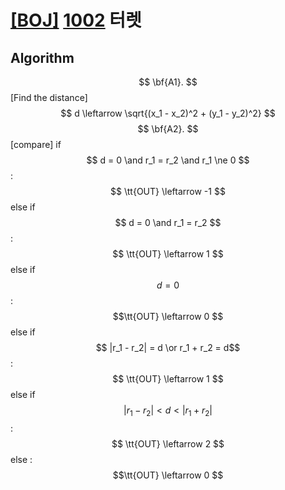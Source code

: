 # [[BOJ]](https://www.acmicpc.net/problem) [1002](https://www.acmicpc.net/problem/1002) 터렛
## Algorithm

$$ \bf{A1}. $$ [Find the distance] $$ d \leftarrow \sqrt{(x_1 - x_2)^2 + (y_1 - y_2)^2} $$
$$ \bf{A2}. $$ [compare]
	if $$ d = 0 \and r_1 = r_2 \and r_1 \ne 0 $$ : $$ \tt{OUT} \leftarrow -1 $$
	else if $$ d = 0 \and r_1 = r_2 $$ : $$ \tt{OUT} \leftarrow 1 $$
	else if $$ d = 0 $$ : $$\tt{OUT} \leftarrow 0 $$
	else if $$ |r_1 - r_2| = d \or r_1 + r_2 = d$$ : $$ \tt{OUT} \leftarrow 1 $$
	else if $$ |r_1 - r_2| < d < |r_1 + r_2| $$ : $$ \tt{OUT} \leftarrow 2 $$
	else : $$\tt{OUT} \leftarrow 0 $$
